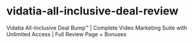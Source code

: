# vidatia-all-inclusive-deal-review
Vidatia All-Inclusive Deal Bump™ | Complete Video Marketing Suite with Unlimited Access | Full Review Page + Bonuses
